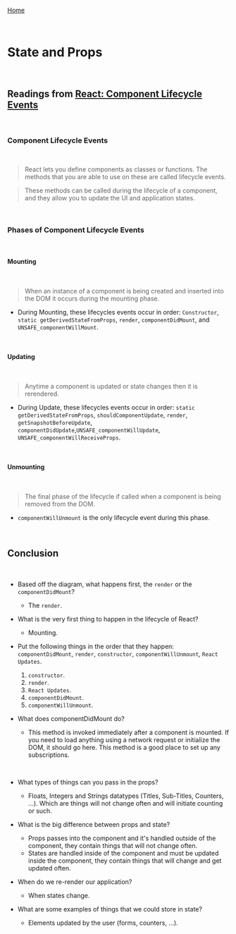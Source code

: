 [Home](README.md)

<br>

# State and Props

<br>

## Readings from [React: Component Lifecycle Events](https://medium.com/@joshuablankenshipnola/react-component-lifecycle-events-cb77e670a093)

<br>

### Component Lifecycle Events

<br>

> React lets you define components as classes or functions. The methods that you are able to use on these are called lifecycle events.

> These methods can be called during the lifecycle of a component, and they allow you to update the UI and application states.

<br>

### Phases of Component Lifecycle Events

<br>

#### Mounting

<br>

> When an instance of a component is being created and inserted into the DOM it occurs during the mounting phase.

- During Mounting, these lifecycles events occur in order: `Constructor`, `static getDerivedStateFromProps`, `render`, `componentDidMount`, and `UNSAFE_componentWillMount`.

<br>

#### Updating

<br>

> Anytime a component is updated or state changes then it is rerendered.

- During Update, these lifecycles events occur in order: `static getDerivedStateFromProps`, `shouldComponentUpdate`, `render`,
`getSnapshotBeforeUpdate`, `componentDidUpdate`,`UNSAFE_componentWillUpdate`, `UNSAFE_componentWillReceiveProps`.

<br>

#### Unmounting

<br>

> The final phase of the lifecycle if called when a component is being removed from the DOM.

- `componentWillUnmount` is the only lifecycle event during this phase.

<br>

## Conclusion

<br>

- Based off the diagram, what happens first, the `render` or the `componentDidMount`?
  - The `render`.

- What is the very first thing to happen in the lifecycle of React?
  - Mounting.

- Put the following things in the order that they happen: `componentDidMount`, `render`, `constructor`, `componentWillUnmount`, `React Updates`.
  1. `constructor`.
  2. `render`.
  3. `React Updates`.
  4. `componentDidMount`.
  5. `componentWillUnmount`.

- What does componentDidMount do?
  - This method is invoked immediately after a component is mounted. If you need to load anything using a network request or initialize the DOM, it should go here. This method is a good place to set up any subscriptions.

<br>

- What types of things can you pass in the props?
  - Floats, Integers and Strings datatypes (Titles, Sub-Titles, Counters, ...). Which are things will not change often and will initiate counting or such.

- What is the big difference between props and state?
  - Props passes into the component and it's handled  outside of the component, they contain things that will not change often.
  - States are handled inside of the component and must be updated inside the component, they contain things that will change and get updated often.

- When do we re-render our application?
  - When states change.

- What are some examples of things that we could store in state?
  - Elements updated by the user (forms, counters, ...).
